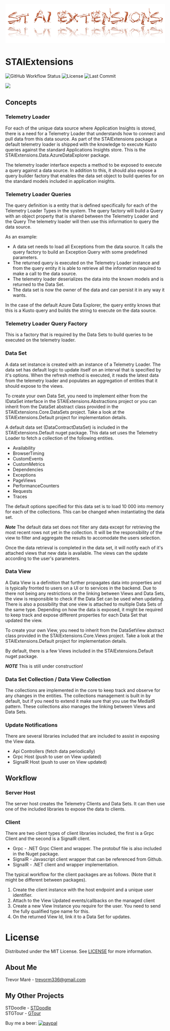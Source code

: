 ﻿![Logo](https://github.com/TrevorMare/STAIExtensions/blob/15fe0579e00cfa9763671fc33816c7251e933a7b/src/STAIExtensions/Resources/logo_full.png?raw=true)

# STAIExtensions

![GitHub Workflow Status](https://img.shields.io/github/workflow/status/TrevorMare/STAIExtensions/.NET?style=for-the-badge)
![License](https://img.shields.io/github/license/trevormare/staiextensions?style=for-the-badge)
![Last Commit](https://img.shields.io/github/last-commit/trevormare/staiextensions?style=for-the-badge)

<a href="https://trevormare.github.io/STAIExtensions/api/STAIExtensions.Core.html"><img src="https://img.shields.io/badge/Documentation-Help-informational?style=for-the-badge" /></a>

## Concepts
 
### Telemetry Loader

For each of the unique data source where Application Insights is stored, there is a need for a Telemetry Loader
that understands how to connect and pull data from this data source. As part of the STAIExtensions package
a default telemetry loader is shipped with the knowledge to execute Kusto queries against the 
standard Applications Insights store. This is the STAIExtensions.Data.AzureDataExplorer package.

The telemetry loader interface expects a method to be exposed to execute a query against a data source. In addition to this, 
it should also expose a query builder factory that enables the data set object to build queries for on the standard models
included in application insights.

### Telemetry Loader Queries

The query definition is a entity that is defined specifically for each of the Telemetry Loader Types in the system. The 
query factory will build a Query with an object property that is shared between the Telemetry Loader and the Query
The telemetry loader will then use this information to query the data source.

As an example: 
- A data set needs to load all Exceptions from the data source. It calls the query factory to build an Exception Query with some predefined parameters.  
- The returned query is executed on the Telemetry Loader instance and from the query entity it is able to retrieve all the information required to make a call to the data source.
- The telemetry loader deserializes the data into the known models and is returned to the Data Set.
- The data set is now the owner of the data and can persist it in any way it wants.

In the case of the default Azure Data Explorer, the query entity knows that this is a Kusto query and builds
the string to execute on the data source.

### Telemetry Loader Query Factory

This is a factory that is required by the Data Sets to build queries to be executed on the telemetry loader.

### Data Set

A data set instance is created with an instance of a Telemetry Loader. The data set has default logic to
update itself on an interval that is specified by it's options. When the refresh method is executed,
it reads the latest data from the telemetry loader and populates an aggregation of entities that it should
expose to the views.

To create your own Data Set, you need to implement either from the IDataSet interface
in the STAIExtensions.Abstractions project or you can inherit from the DataSet abstract class
provided in the STAIExtensions.Core.DataSets project. Take a look at the
STAIExtensions.Default project for implementation details.

A default data set (DataContractDataSet) is included in the STAIExtensions.Default nuget package. This data set
uses the Telemetry Loader to fetch a collection of the following entities. 

- Availability
- BrowserTiming
- CustomEvents
- CustomMetrics
- Dependencies
- Exceptions
- PageViews
- PerformanceCounters
- Requests
- Traces

The default options specified for this data set is to load 10 000 into memory for each of the collections.
This can be changed when instantiating the data set. 

***Note*** The default data set does not filter any data except for retrieving the most recent rows not yet in the collection.
It will be the responsibility of the view to filter and aggregate the results to accomodate the users selection.

Once the data retrieval is completed in the data set, it will notify each of it's attached views that new data is available. 
The views can the update according to the user's parameters.

### Data View

A Data View is a definition that further propagates data into properties and is typically 
fronted to users on a UI or to services in the backend. Due to there not being any restrictions
on the linking between Views and Data Sets, the view is responsible to check if the Data Set can 
be used when updating. There is also a possibility that one view is attached to multiple
Data Sets of the same type. Depending on how the data is exposed, it might be required to keep track 
and expose different properties for each Data Set that updated the view.

To create your own View, you need to inherit from the DataSetView abstract class
provided in the STAIExtensions.Core.Views project. Take a look at the
STAIExtensions.Default project for implementation details.

By default, there is a few Views included in the STAIExtensions.Default nuget package.


***NOTE*** This is still under construction!

### Data Set Collection / Data View Collection

The collections are implemented in the core to keep track and observe for any
changes in the entities. The collections management is built in by default, but if you need to extend it
make sure that you use the MediatR pattern. These collections also manages the linking between Views and Data Sets.

### Update Notifications

There are several libraries included that are included to assist in exposing the View data.

- Api Controllers (fetch data periodically)
- Grpc Host (push to user on View updated)
- SignalR Host (push to user on View updated)

## Workflow

### Server Host

The server host creates the Telemetry Clients and Data Sets. It can then use
one of the included libraries to expose the data to clients.

### Client

There are two client types of client libraries included, the first is a Grpc Client and
the second is a SignalR client.

- Grpc - .NET Grpc Client and wrapper. The protobuf file is also included in the Nuget package.
- SignalR - Javascript client wrapper that can be referenced from Github.
- SignalR - .NET client and wrapper implementation.

The typical workflow for the client packages are as follows. (Note that it might be different between packages).

1. Create the client instance with the host endpoint and a unique user identifier.
2. Attach to the View Updated events/callbacks on the managed client
3. Create a new View Instance you require for the user. You need to send the fully qualified type name for this.
4. On the returned View Id, link it to a Data Set for updates.

# License
Distributed under the MIT License. See [LICENSE](https://opensource.org/licenses/MIT) for more information.

## About Me

Trevor Maré - [trevorm336@gmail.com](mailto:trevorm336@gmail.com)

## My Other Projects
STDoodle - [STDoodle](https://github.com/TrevorMare/STDoodle)  
STGTour - [GTour](https://github.com/TrevorMare/STGTour)

Buy me a beer: [![paypal](https://www.paypalobjects.com/en_US/i/btn/btn_donateCC_LG.gif)](https://www.paypal.com/donate?hosted_button_id=JTM723EPNE5N6)
